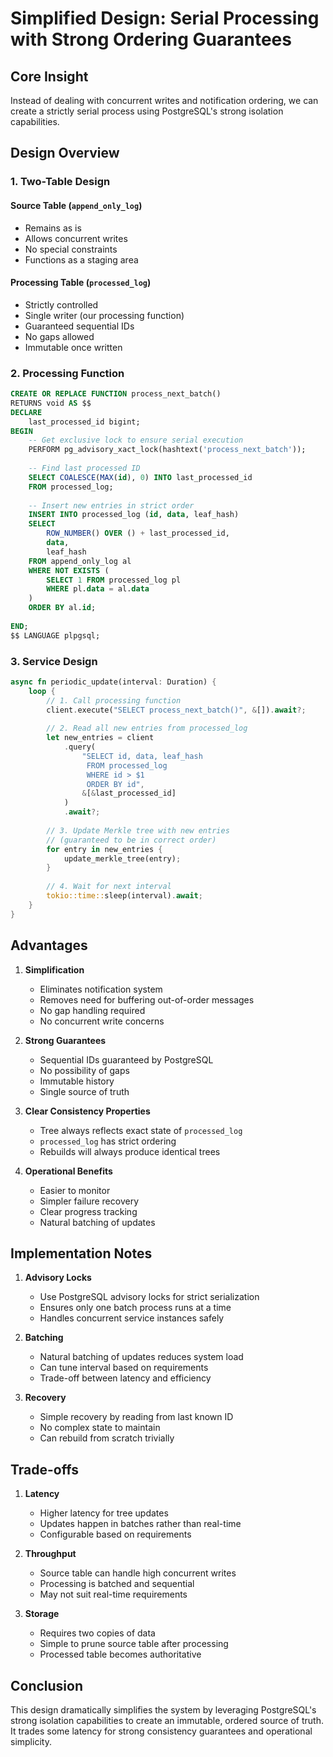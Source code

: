 # Simplified Design: Serial Processing with Strong Ordering Guarantees

## Core Insight
Instead of dealing with concurrent writes and notification ordering, we can create a strictly serial process using PostgreSQL's strong isolation capabilities.

## Design Overview

### 1. Two-Table Design

#### Source Table (`append_only_log`)
- Remains as is
- Allows concurrent writes
- No special constraints
- Functions as a staging area

#### Processing Table (`processed_log`)
- Strictly controlled
- Single writer (our processing function)
- Guaranteed sequential IDs
- No gaps allowed
- Immutable once written

### 2. Processing Function

```sql
CREATE OR REPLACE FUNCTION process_next_batch()
RETURNS void AS $$
DECLARE
    last_processed_id bigint;
BEGIN
    -- Get exclusive lock to ensure serial execution
    PERFORM pg_advisory_xact_lock(hashtext('process_next_batch'));
    
    -- Find last processed ID
    SELECT COALESCE(MAX(id), 0) INTO last_processed_id 
    FROM processed_log;
    
    -- Insert new entries in strict order
    INSERT INTO processed_log (id, data, leaf_hash)
    SELECT 
        ROW_NUMBER() OVER () + last_processed_id,
        data,
        leaf_hash
    FROM append_only_log al
    WHERE NOT EXISTS (
        SELECT 1 FROM processed_log pl 
        WHERE pl.data = al.data
    )
    ORDER BY al.id;
    
END;
$$ LANGUAGE plpgsql;
```

### 3. Service Design

```rust
async fn periodic_update(interval: Duration) {
    loop {
        // 1. Call processing function
        client.execute("SELECT process_next_batch()", &[]).await?;
        
        // 2. Read all new entries from processed_log
        let new_entries = client
            .query(
                "SELECT id, data, leaf_hash 
                 FROM processed_log 
                 WHERE id > $1 
                 ORDER BY id",
                &[&last_processed_id]
            )
            .await?;
            
        // 3. Update Merkle tree with new entries
        // (guaranteed to be in correct order)
        for entry in new_entries {
            update_merkle_tree(entry);
        }
        
        // 4. Wait for next interval
        tokio::time::sleep(interval).await;
    }
}
```

## Advantages

1. **Simplification**
   - Eliminates notification system
   - Removes need for buffering out-of-order messages
   - No gap handling required
   - No concurrent write concerns

2. **Strong Guarantees**
   - Sequential IDs guaranteed by PostgreSQL
   - No possibility of gaps
   - Immutable history
   - Single source of truth

3. **Clear Consistency Properties**
   - Tree always reflects exact state of `processed_log`
   - `processed_log` has strict ordering
   - Rebuilds will always produce identical trees

4. **Operational Benefits**
   - Easier to monitor
   - Simpler failure recovery
   - Clear progress tracking
   - Natural batching of updates

## Implementation Notes

1. **Advisory Locks**
   - Use PostgreSQL advisory locks for strict serialization
   - Ensures only one batch process runs at a time
   - Handles concurrent service instances safely

2. **Batching**
   - Natural batching of updates reduces system load
   - Can tune interval based on requirements
   - Trade-off between latency and efficiency

3. **Recovery**
   - Simple recovery by reading from last known ID
   - No complex state to maintain
   - Can rebuild from scratch trivially

## Trade-offs

1. **Latency**
   - Higher latency for tree updates
   - Updates happen in batches rather than real-time
   - Configurable based on requirements

2. **Throughput**
   - Source table can handle high concurrent writes
   - Processing is batched and sequential
   - May not suit real-time requirements

3. **Storage**
   - Requires two copies of data
   - Simple to prune source table after processing
   - Processed table becomes authoritative

## Conclusion

This design dramatically simplifies the system by leveraging PostgreSQL's strong isolation capabilities to create an immutable, ordered source of truth. It trades some latency for strong consistency guarantees and operational simplicity.